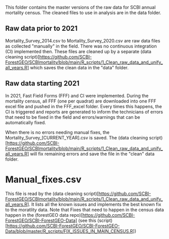 This folder contains the master versions of the raw data for SCBI annual mortality census. The cleaned files to use in analysis are in the data folder.


## Raw data prior to 2021
Mortality_Survey_2014.csv to Mortality_Survey_2020.csv are raw data files as collected "manually" in the field. There was no continuous integration (CI) implemented then. These files are cleaned up by a separate (data cleaning script)[https://github.com/SCBI-ForestGEO/SCBImortality/blob/main/R_scripts/1_Clean_raw_data_and_unify_all_years.R] which saves the clean data in the "data" folder.

## Raw data starting 2021
In 2021, Fast Field Forms (FFF) and CI were implemented.
During the mortality census, all FFF (one per quadrat) are downloaded into one FFF excel file and pushed in the FFF_excel folder.
Every times this happens, the CI is triggered and reports are generated to inform the technicians of errors that need to be fixed in the field and errors/warnings that can be automatically fixed.

When there is no errors needing manual fixes, the  Mortality_Survey_[CURRENT_YEAR].csv is saved. The (data cleaning script)[https://github.com/SCBI-ForestGEO/SCBImortality/blob/main/R_scripts/1_Clean_raw_data_and_unify_all_years.R] will fix remaining errors and save the file in the "clean" data folder.


# Manual_fixes.csv
This file is read by the (data cleaning script)[https://github.com/SCBI-ForestGEO/SCBImortality/blob/main/R_scripts/1_Clean_raw_data_and_unify_all_years.R]. It lists all the known issues and implements the best known fix to the moratlity data. Note that Fixes that need to happen in the census data happen in the (forestGEO data repo)[https://github.com/SCBI-ForestGEO/SCBI-ForestGEO-Data] (see this (script)[https://github.com/SCBI-ForestGEO/SCBI-ForestGEO-Data/blob/master/R_scripts/FIX_ISSUES_IN_MAIN_CENSUS.R])